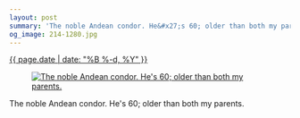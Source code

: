 ```yaml
---
layout: post
summary: 'The noble Andean condor. He&#x27;s 60; older than both my parents.'
og_image: 214-1280.jpg
---
```


<div class="post">
 <time>
  <a href="/214">
   {{ page.date | date: "%B %-d, %Y" }}
  </a>
 </time>
 <a href="/214">
  <figure data-taken="11/19/2013">
   <img alt="The noble Andean condor. He's 60; older than both my parents." sizes="(min-width: 700px) 50vw, calc(100vw - 2rem)" src="{{ site.assets_url }}/214-640.jpg" srcset="{{ site.assets_url }}/214-1280.jpg 1280w, {{ site.assets_url }}/214-960.jpg 960w, {{ site.assets_url }}/214-640.jpg 640w, {{ site.assets_url }}/214-320.jpg 320w"/>
  </figure>
 </a>
 <span>
  The noble Andean condor. He's 60; older than both my parents.
 </span>
</div>

